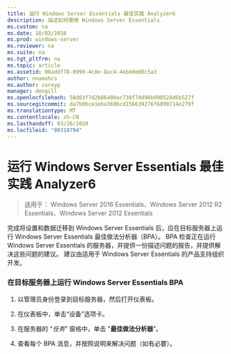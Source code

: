 ```yaml
---
title: 运行 Windows Server Essentials 最佳实践 Analyzer6
description: 描述如何使用 Windows Server Essentials
ms.custom: na
ms.date: 10/03/2016
ms.prod: windows-server
ms.reviewer: na
ms.suite: na
ms.tgt_pltfrm: na
ms.topic: article
ms.assetid: 00addf78-8999-4c8e-8ac4-4ebdde00c5a3
author: nnamuhcs
ms.author: coreyp
manager: dongill
ms.openlocfilehash: 58d63f7d2b86480ac738f74d96b990528d6b527f
ms.sourcegitcommit: da7b9bce1eba369bcd156639276f6899714e279f
ms.translationtype: MT
ms.contentlocale: zh-CN
ms.lasthandoff: 03/26/2020
ms.locfileid: "80318794"
---
```

# <a name="run-the-windows-server-essentials-best-practices-analyzer6"></a>运行 Windows Server Essentials 最佳实践 Analyzer6

>适用于： Windows Server 2016 Essentials、Windows Server 2012 R2 Essentials、Windows Server 2012 Essentials

完成将设置和数据迁移到 Windows Server Essentials 后，应在目标服务器上运行 Windows Server Essentials 最佳做法分析器（BPA）。 BPA 检查正在运行 Windows Server Essentials 的服务器，并提供一份描述问题的报告，并提供解决这些问题的建议。 建议由适用于 Windows Server Essentials 的产品支持组织开发。  
  
### <a name="to-run-the--windows-server-essentials-bpa-on-the-destination-server"></a>在目标服务器上运行 Windows Server Essentials BPA  
  
1.  以管理员身份登录到目标服务器，然后打开仪表板。  
  
2.  在仪表板中，单击“设备”选项卡。  
  
3.  在服务器的 "*任务*" 窗格中，单击 "**最佳做法分析器**"。  
  
4.  查看每个 BPA 消息，并按照说明来解决问题（如有必要）。
